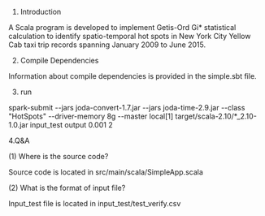 
1. Introduction

A Scala program is developed to implement Getis-Ord Gi* statistical calculation to 
identify spatio-temporal hot spots in New York City Yellow Cab taxi trip records 
spanning January 2009 to June 2015.

2. Compile Dependencies

Information about compile dependencies is provided in the simple.sbt file.

3. run

spark-submit   --jars joda-convert-1.7.jar --jars joda-time-2.9.jar --class "HotSpots"  --driver-memory 8g --master local[1] target/scala-2.10/*_2.10-1.0.jar input_test output 0.001 2

4.Q&A

(1) Where is the source code?

Source code is located in src/main/scala/SimpleApp.scala

(2) What is the format of input file? 

Input_test file is located in input_test/test_verify.csv

	